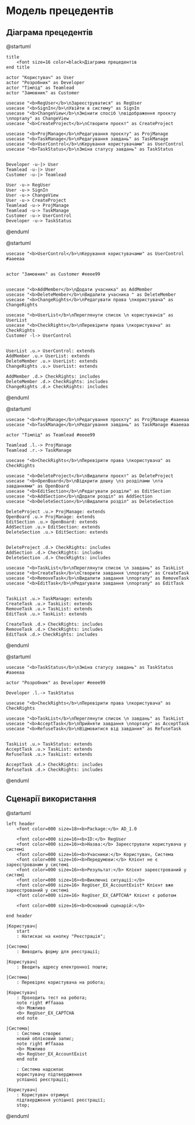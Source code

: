 # Модель прецедентів

## Діаграма прецедентів

@startuml

    title
        <font size=16 color=black>Діаграма прецедентів
    end title

    actor "Користувач" as User
    actor "Розробник" as Developer
    actor "Тімлід" as Teamlead
    actor "Замовник" as Customer
    
    usecase "<b>RegUser</b>\nЗареєструватися" as RegUser
    usecase "<b>SignIn</b>\nУвійти в систему" as SignIn
    usecase "<b>ChangeView</b>\nЗмінити спосіб \nвідображення проєкту \nпорталу" as ChangeView
    usecase "<b>CreateProject</b>\nСтворити проєкт" as CreateProject
    
    usecase "<b>ProjManage</b>\nРедагування проєкту" as ProjManage
    usecase "<b>TaskManage</b>\nРедагування завдань" as TaskManage
    usecase "<b>UserControl</b>\nКерування користувачами" as UserControl
    usecase "<b>TaskStatus</b>\nЗміна статусу завдань" as TaskStatus
    
    
    Developer -u-|> User
    Teamlead -u-|> User
    Customer -u-|> Teamlead
    
    User -u-> RegUser
    User -u-> SignIn
    User -u-> ChangeView
    User -u-> CreateProject
    Teamlead -u-> ProjManage
    Teamlead -u-> TaskManage
    Customer -u-> UserControl
    Developer -u-> TaskStatus
   
@enduml


@startuml

    
    usecase "<b>UserControl</b>\nКерування користувачами" as UserControl #aaeeaa


    actor "Замовник" as Customer #eeee99


    usecase "<b>AddMember</b>\nДодати учасника" as AddMember
    usecase "<b>DeleteMember</b>\nВидалити учасника " as DeleteMember
    usecase "<b>ChangeRights</b>\nРедагувати права \nкористувача" as ChangeRights
    
    usecase "<b>UserList</b>\nПереглянути список \n користувачів" as UserList
    usecase "<b>CheckRights</b>\nПеревірити права \nкористувача" as CheckRights
    Customer -l-> UserControl
    
    
    UserList .u.> UserControl: extends
    AddMember .u.> UserList: extends
    DeleteMember .u.> UserList: extends
    ChangeRights .u.> UserList: extends
    
    AddMember .d.> CheckRights: includes
    DeleteMember .d.> CheckRights: includes
    ChangeRights .d.> CheckRights: includes
    

@enduml


@startuml

    usecase "<b>ProjManage</b>\nРедагування проєкту" as ProjManage #aaeeaa
    usecase "<b>TaskManage</b>\nРедагування завдань" as TaskManage #aaeeaa
    
    actor "Тімлід" as Teamlead #eeee99
    
    Teamlead .l.-> ProjManage
    Teamlead .r.-> TaskManage
    
    usecase "<b>CheckRights</b>\nПеревірити права \nкористувача" as CheckRights
    
    usecase "<b>DeleteProject</b>\nВидалити проєкт" as DeleteProject
    usecase "<b>OpenBoard</b>\nВідкрити дошку \nз розділами \nта завданнями" as OpenBoard
    usecase "<b>EditSection</b>\nРедагувати розділи" as EditSection
    usecase "<b>AddSection</b>\nДодати розділ" as AddSection
    usecase "<b>DeleteSection</b>\nВидалити розділ" as DeleteSection
    
    DeleteProject .u.> ProjManage: extends
    OpenBoard .u.> ProjManage: extends
    EditSection .u.> OpenBoard: extends
    AddSection .u.> EditSection: extends
    DeleteSection .u.> EditSection: extends
    
    
    DeleteProject .d.> CheckRights: includes
    AddSection .d.> CheckRights: includes
    DeleteSection .d.> CheckRights: includes
    
    usecase "<b>TaskList</b>\nПереглянути список \n завдань" as TaskList
    usecase "<b>CreateTask</b>\nСтворити завдання \nпорталу" as CreateTask
    usecase "<b>RemoveTask</b>\nВидалити завдання \nпорталу" as RemoveTask
    usecase "<b>EditTask</b>\nРедагувати завдання \nпорталу" as EditTask
    
    
    TaskList .u.> TaskManage: extends
    CreateTask .u.> TaskList: extends
    RemoveTask .u.> TaskList: extends
    EditTask .u.> TaskList: extends
    
    CreateTask .d.> CheckRights: includes
    RemoveTask .d.> CheckRights: includes
    EditTask .d.> CheckRights: includes
@enduml


@startuml

    usecase "<b>TaskStatus</b>\nЗміна статусу завдань" as TaskStatus #aaeeaa
    
    actor "Розробник" as Developer #eeee99
    
    Developer .l.-> TaskStatus
    
    usecase "<b>CheckRights</b>\nПеревірити права \nкористувача" as CheckRights
    
    usecase "<b>TaskList</b>\nПереглянути список \n завдань" as TaskList
    usecase "<b>AcceptTask</b>\nПрийняти завдання \nпорталу" as AcceptTask
    usecase "<b>RefuseTask</b>\nВідмовитися від завдання" as RefuseTask
    
    
    TaskList .u.> TaskStatus: extends
    AcceptTask .u.> TaskList: extends
    RefuseTask .u.> TaskList: extends
    
    AcceptTask .d.> CheckRights: includes
    RefuseTask .d.> CheckRights: includes
@enduml


## Сценарії використання


@startuml

    left header
        <font color=000 size=18><b>Package:</b> AD_1.0
        
        <font color=000 size=16><b>ID:</b> RegUser
        <font color=000 size=16><b>Назва:</b> Зареєструвати користувача у системі
        <font color=000 size=16><b>Учасники:</b> Користувач, Система
        <font color=000 size=16><b>Передумови:</b> Клієнт не є зареєстрованим у системі
        <font color=000 size=16><b>Результат:</b> Клієнт зареєстрований у системі
        <font color=000 size=16><b>Виключні ситуації:</b>
        <font color=000 size=16> RegUser_EX_AccountExist* Клієнт вже зареєстрований у системі
        <font color=000 size=16> RegUser_EX_CAPTCHA* Клієнт є роботом
        
        <font color=000 size=16><b>Основний сценарій:</b>
        
    end header

    |Користувач|
        start
        : Натискає на кнопку "Реєстрація";
        
    |Система|
        : Виводить форму для реєстрації;
        
    |Користувач|
        : Вводить адресу електронної пошти;
        
    |Система|
        : Перевіряє користувача на робота;
        
    |Користувач|
        : Проходить тест на робота;
        note right #ffaaaa
        <b> Можливо
        <b> RegUser_EX_CAPTCHA
        end note
        
    |Система|
        : Система створює 
        новий обліковий запис;
        note right #ffaaaa
        <b> Можливо
        <b> RegUser_EX_AccountExist
        end note
        
        : Система надсилає
        користувачу підтвердження 
        успішної реєстрації;
        
    |Користувач|
        : Користувач отримує 
        підтвердження успішної реєстрації;
        stop;

@enduml


